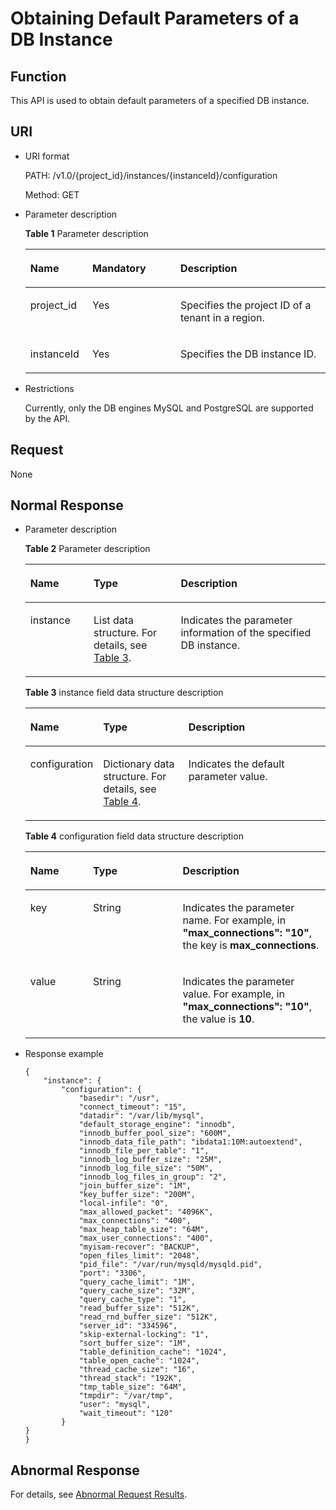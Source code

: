 # Obtaining Default Parameters of a DB Instance<a name="en-us_topic_0056890259"></a>

## Function<a name="section21968845102411"></a>

This API is used to obtain default parameters of a specified DB instance.

## URI<a name="section43378670102411"></a>

-   URI format

    PATH: /v1.0/\{project\_id\}/instances/\{instanceId\}/configuration

    Method: GET

-   Parameter description

    **Table  1**  Parameter description

    <a name="table39538525102411"></a>
    <table><thead align="left"><tr id="row38994773102411"><th class="cellrowborder" valign="top" width="20.68%" id="mcps1.2.4.1.1"><p id="p4460079102411"><a name="p4460079102411"></a><a name="p4460079102411"></a><strong id="b84235270691445"><a name="b84235270691445"></a><a name="b84235270691445"></a>Name</strong></p>
    </th>
    <th class="cellrowborder" valign="top" width="29.330000000000002%" id="mcps1.2.4.1.2"><p id="p25722146102411"><a name="p25722146102411"></a><a name="p25722146102411"></a><strong id="b842352706102346"><a name="b842352706102346"></a><a name="b842352706102346"></a>Mandatory</strong></p>
    </th>
    <th class="cellrowborder" valign="top" width="49.99%" id="mcps1.2.4.1.3"><p id="p3119061102411"><a name="p3119061102411"></a><a name="p3119061102411"></a><strong id="b842352706163417"><a name="b842352706163417"></a><a name="b842352706163417"></a>Description</strong></p>
    </th>
    </tr>
    </thead>
    <tbody><tr id="row51317360102411"><td class="cellrowborder" valign="top" width="20.68%" headers="mcps1.2.4.1.1 "><p id="p63065500102411"><a name="p63065500102411"></a><a name="p63065500102411"></a>project_id</p>
    </td>
    <td class="cellrowborder" valign="top" width="29.330000000000002%" headers="mcps1.2.4.1.2 "><p id="p8031872102411"><a name="p8031872102411"></a><a name="p8031872102411"></a>Yes</p>
    </td>
    <td class="cellrowborder" valign="top" width="49.99%" headers="mcps1.2.4.1.3 "><p id="p46601925102411"><a name="p46601925102411"></a><a name="p46601925102411"></a>Specifies the project ID of a tenant in a region.</p>
    </td>
    </tr>
    <tr id="row16764147102411"><td class="cellrowborder" valign="top" width="20.68%" headers="mcps1.2.4.1.1 "><p id="p15718700102411"><a name="p15718700102411"></a><a name="p15718700102411"></a>instanceId</p>
    </td>
    <td class="cellrowborder" valign="top" width="29.330000000000002%" headers="mcps1.2.4.1.2 "><p id="p65255193102411"><a name="p65255193102411"></a><a name="p65255193102411"></a>Yes</p>
    </td>
    <td class="cellrowborder" valign="top" width="49.99%" headers="mcps1.2.4.1.3 "><p id="p51179299102411"><a name="p51179299102411"></a><a name="p51179299102411"></a>Specifies the DB instance ID.</p>
    </td>
    </tr>
    </tbody>
    </table>

-   Restrictions

    Currently, only the DB engines MySQL and PostgreSQL are supported by the API.


## Request<a name="section589521102411"></a>

None

## Normal Response<a name="section27108241102411"></a>

-   Parameter description

    **Table  2**  Parameter description

    <a name="table18682996102411"></a>
    <table><thead align="left"><tr id="row44628881102411"><th class="cellrowborder" valign="top" width="21.07210721072107%" id="mcps1.2.4.1.1"><p id="p58169645102411"><a name="p58169645102411"></a><a name="p58169645102411"></a><strong id="b281227480"><a name="b281227480"></a><a name="b281227480"></a>Name</strong></p>
    </th>
    <th class="cellrowborder" valign="top" width="29.05290529052905%" id="mcps1.2.4.1.2"><p id="p14120772102411"><a name="p14120772102411"></a><a name="p14120772102411"></a><strong id="b842352706164541"><a name="b842352706164541"></a><a name="b842352706164541"></a>Type</strong></p>
    </th>
    <th class="cellrowborder" valign="top" width="49.874987498749874%" id="mcps1.2.4.1.3"><p id="p2931904102411"><a name="p2931904102411"></a><a name="p2931904102411"></a><strong id="b1044129591"><a name="b1044129591"></a><a name="b1044129591"></a>Description</strong></p>
    </th>
    </tr>
    </thead>
    <tbody><tr id="row36157705102411"><td class="cellrowborder" valign="top" width="21.07210721072107%" headers="mcps1.2.4.1.1 "><p id="p43092998102411"><a name="p43092998102411"></a><a name="p43092998102411"></a>instance</p>
    </td>
    <td class="cellrowborder" valign="top" width="29.05290529052905%" headers="mcps1.2.4.1.2 "><p id="p871968102411"><a name="p871968102411"></a><a name="p871968102411"></a>List data structure. For details, see <a href="#table16731081102411">Table 3</a>.</p>
    </td>
    <td class="cellrowborder" valign="top" width="49.874987498749874%" headers="mcps1.2.4.1.3 "><p id="p31685170102411"><a name="p31685170102411"></a><a name="p31685170102411"></a>Indicates the parameter information of the specified DB instance.</p>
    </td>
    </tr>
    </tbody>
    </table>

    **Table  3**  instance field data structure description

    <a name="table16731081102411"></a>
    <table><thead align="left"><tr id="row9353381102411"><th class="cellrowborder" valign="top" width="21.07%" id="mcps1.2.4.1.1"><p id="p19426391102411"><a name="p19426391102411"></a><a name="p19426391102411"></a><strong id="b462833301"><a name="b462833301"></a><a name="b462833301"></a>Name</strong></p>
    </th>
    <th class="cellrowborder" valign="top" width="29.29%" id="mcps1.2.4.1.2"><p id="p30033825102411"><a name="p30033825102411"></a><a name="p30033825102411"></a><strong id="b43067388"><a name="b43067388"></a><a name="b43067388"></a>Type</strong></p>
    </th>
    <th class="cellrowborder" valign="top" width="49.64%" id="mcps1.2.4.1.3"><p id="p16820780102411"><a name="p16820780102411"></a><a name="p16820780102411"></a><strong id="b1503867310"><a name="b1503867310"></a><a name="b1503867310"></a>Description</strong></p>
    </th>
    </tr>
    </thead>
    <tbody><tr id="row20305952102411"><td class="cellrowborder" valign="top" width="21.07%" headers="mcps1.2.4.1.1 "><p id="p34169379102411"><a name="p34169379102411"></a><a name="p34169379102411"></a>configuration</p>
    </td>
    <td class="cellrowborder" valign="top" width="29.29%" headers="mcps1.2.4.1.2 "><p id="p16256352102411"><a name="p16256352102411"></a><a name="p16256352102411"></a>Dictionary data structure. For details, see <a href="#table39720807102411">Table 4</a>.</p>
    </td>
    <td class="cellrowborder" valign="top" width="49.64%" headers="mcps1.2.4.1.3 "><p id="p41696125102411"><a name="p41696125102411"></a><a name="p41696125102411"></a>Indicates the default parameter value.</p>
    </td>
    </tr>
    </tbody>
    </table>

    **Table  4**  configuration field data structure description

    <a name="table39720807102411"></a>
    <table><thead align="left"><tr id="row8443733102411"><th class="cellrowborder" valign="top" width="20.880000000000003%" id="mcps1.2.4.1.1"><p id="p12853805102411"><a name="p12853805102411"></a><a name="p12853805102411"></a><strong id="b791909733"><a name="b791909733"></a><a name="b791909733"></a>Name</strong></p>
    </th>
    <th class="cellrowborder" valign="top" width="29.86%" id="mcps1.2.4.1.2"><p id="p34525269102411"><a name="p34525269102411"></a><a name="p34525269102411"></a><strong id="b1078079530"><a name="b1078079530"></a><a name="b1078079530"></a>Type</strong></p>
    </th>
    <th class="cellrowborder" valign="top" width="49.26%" id="mcps1.2.4.1.3"><p id="p45083381102411"><a name="p45083381102411"></a><a name="p45083381102411"></a><strong id="b1545396945"><a name="b1545396945"></a><a name="b1545396945"></a>Description</strong></p>
    </th>
    </tr>
    </thead>
    <tbody><tr id="row27875254102411"><td class="cellrowborder" valign="top" width="20.880000000000003%" headers="mcps1.2.4.1.1 "><p id="p43303103102411"><a name="p43303103102411"></a><a name="p43303103102411"></a>key</p>
    </td>
    <td class="cellrowborder" valign="top" width="29.86%" headers="mcps1.2.4.1.2 "><p id="p17890489102411"><a name="p17890489102411"></a><a name="p17890489102411"></a>String</p>
    </td>
    <td class="cellrowborder" valign="top" width="49.26%" headers="mcps1.2.4.1.3 "><p id="p48244396202445"><a name="p48244396202445"></a><a name="p48244396202445"></a>Indicates the parameter name. For example, in <strong id="b84235270621563"><a name="b84235270621563"></a><a name="b84235270621563"></a>"max_connections": "10"</strong>, the key is <strong id="b842352706215241"><a name="b842352706215241"></a><a name="b842352706215241"></a>max_connections</strong>.</p>
    </td>
    </tr>
    <tr id="row6100639102411"><td class="cellrowborder" valign="top" width="20.880000000000003%" headers="mcps1.2.4.1.1 "><p id="p24389722102411"><a name="p24389722102411"></a><a name="p24389722102411"></a>value</p>
    </td>
    <td class="cellrowborder" valign="top" width="29.86%" headers="mcps1.2.4.1.2 "><p id="p29410470102411"><a name="p29410470102411"></a><a name="p29410470102411"></a>String</p>
    </td>
    <td class="cellrowborder" valign="top" width="49.26%" headers="mcps1.2.4.1.3 "><p id="p5120154202445"><a name="p5120154202445"></a><a name="p5120154202445"></a>Indicates the parameter value. For example, in <strong id="b953814020215624"><a name="b953814020215624"></a><a name="b953814020215624"></a>"max_connections": "10"</strong>, the value is <strong id="b842352706215633"><a name="b842352706215633"></a><a name="b842352706215633"></a>10</strong>.</p>
    </td>
    </tr>
    </tbody>
    </table>


-   Response example

    ```
    {
        "instance": {
            "configuration": {
                "basedir": "/usr",
                "connect_timeout": "15",
                "datadir": "/var/lib/mysql",
                "default_storage_engine": "innodb",
                "innodb_buffer_pool_size": "600M",
                "innodb_data_file_path": "ibdata1:10M:autoextend",
                "innodb_file_per_table": "1",
                "innodb_log_buffer_size": "25M",
                "innodb_log_file_size": "50M",
                "innodb_log_files_in_group": "2",
                "join_buffer_size": "1M",
                "key_buffer_size": "200M",
                "local-infile": "0",
                "max_allowed_packet": "4096K",
                "max_connections": "400",
                "max_heap_table_size": "64M",
                "max_user_connections": "400",
                "myisam-recover": "BACKUP",
                "open_files_limit": "2048",
                "pid_file": "/var/run/mysqld/mysqld.pid",
                "port": "3306",
                "query_cache_limit": "1M",
                "query_cache_size": "32M",
                "query_cache_type": "1",
                "read_buffer_size": "512K",
                "read_rnd_buffer_size": "512K",
                "server_id": "334596",
                "skip-external-locking": "1",
                "sort_buffer_size": "1M",
                "table_definition_cache": "1024",
                "table_open_cache": "1024",
                "thread_cache_size": "16",
                "thread_stack": "192K",
                "tmp_table_size": "64M",
                "tmpdir": "/var/tmp",
                "user": "mysql",
                "wait_timeout": "120"
            }
    }
    }
    ```


## Abnormal Response<a name="section8839348102411"></a>

For details, see  [Abnormal Request Results](abnormal-request-results.md).

